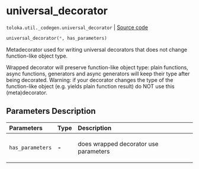 # universal_decorator
`toloka.util._codegen.universal_decorator` | [Source code](https://github.com/Toloka/toloka-kit/blob/v1.1.4/src/util/_codegen.py#L60)

```python
universal_decorator(*, has_parameters)
```

Metadecorator used for writing universal decorators that does not change function-like object type.


Wrapped decorator will preserve function-like object type: plain functions, async functions, generators and
async generators will keep their type after being decorated. Warning: if your decorator changes the
type of the function-like object (e.g. yields plain function result) do NOT use this (meta)decorator.

## Parameters Description

| Parameters | Type | Description |
| :----------| :----| :-----------|
`has_parameters`|**-**|<p>does wrapped decorator use parameters</p>

